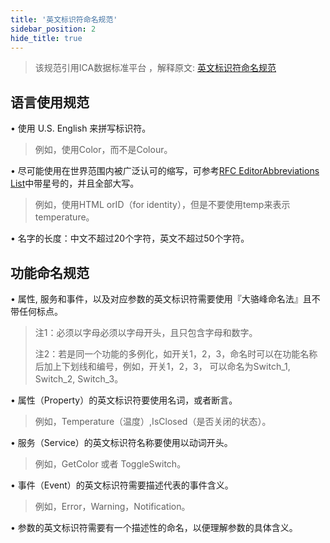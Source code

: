 ```yaml
---
title: '英文标识符命名规范'
sidebar_position: 2
hide_title: true
---
```


> 该规范引用ICA数据标准平台 ，解释原文: [英文标识符命名规范](https://g.alicdn.com/aic/ica-docs/1.0.4/za5izx.html)

## 语言使用规范

• 使用 U.S. English 来拼写标识符。

> 例如，使用Color，而不是Colour。

• 尽可能使用在世界范围内被广泛认可的缩写，可参考[RFC EditorAbbreviations List](http://www.rfc-editor.org/materials/abbrev.expansion.txt)中带星号的，并且全部大写。

> 例如，使用HTML orID（for identity），但是不要使用temp来表示temperature。

• 名字的长度：中文不超过20个字符，英文不超过50个字符。

## 功能命名规范

• 属性, 服务和事件，以及对应参数的英文标识符需要使用『大骆峰命名法』且不带任何标点。

> 注1：必须以字母必须以字母开头，且只包含字母和数字。
>
> 注2：若是同一个功能的多例化，如开关1，2，3，命名时可以在功能名称后加上下划线和编号，例如，开关1，2，3， 可以命名为Switch_1, Switch_2, Switch_3。

• 属性（Property）的英文标识符要使用名词，或者断言。

> 例如，Temperature（温度）,IsClosed（是否关闭的状态）。

• 服务（Service）的英文标识符名称要使用以动词开头。

> 例如，GetColor 或者 ToggleSwitch。

• 事件（Event）的英文标识符需要描述代表的事件含义。

> 例如，Error，Warning，Notification。

• 参数的英文标识符需要有一个描述性的命名，以便理解参数的具体含义。
